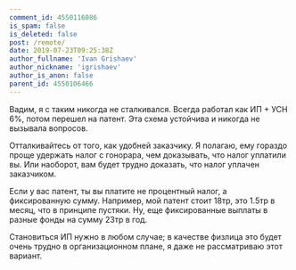 ```yaml
---
comment_id: 4550116086
is_spam: false
is_deleted: false
post: /remote/
date: 2019-07-23T09:25:38Z
author_fullname: 'Ivan Grishaev'
author_nickname: 'igrishaev'
author_is_anon: false
parent_id: 4550106466
---
```


<p>Вадим, я с таким никогда не сталкивался. Всегда работал как ИП + УСН 6%, потом перешел на патент. Эта схема устойчива и никогда не вызывала вопросов.</p><p>Отталкивайтесь от того, как удобней заказчику. Я полагаю, ему гораздо проще удержать налог с гонорара, чем доказывать, что налог уплатили вы. Или наоборот, вам будет трудно доказать, что налог уплачен заказчиком.</p><p>Если у вас патент, ты вы платите не процентный налог, а фиксированную сумму. Например, мой патент стоит 18тр, это 1.5тр в месяц, что в принципе пустяки. Ну, еще фиксированные выплаты в разные фонды на сумму 23тр в год.</p><p>Становиться ИП нужно в любом случае; в качестве физлица это будет очень трудно в организационном плане, я даже не рассматриваю этот вариант.</p>
